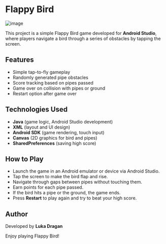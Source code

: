 # Flappy Bird

![image](https://github.com/user-attachments/assets/0670aaac-ad61-46dd-8cc3-136505551ccd)

This project is a simple Flappy Bird game developed for **Android Studio**, where players navigate a bird through a series of obstacles by tapping the screen.

## Features
- Simple tap-to-fly gameplay
- Randomly generated pipe obstacles
- Score tracking based on pipes passed
- Game over on collision with pipes or ground
- Restart option after game over

## Technologies Used
- **Java** (game logic, Android Studio development)
- **XML** (layout and UI design)
- **Android SDK** (game rendering, touch input)
- **Canvas** (2D graphics for bird and pipes)
- **SharedPreferences** (saving high score)

## How to Play
- Launch the game in an Android emulator or device via Android Studio.
- Tap the screen to make the bird flap and rise.
- Navigate through gaps between pipes without touching them.
- Earn points for each pipe passed.
- If the bird hits a pipe or the ground, the game ends.
- Press **Restart** to play again and try to beat your high score.

## Author
Developed by **Luka Dragan**

Enjoy playing Flappy Bird!
